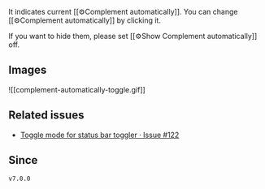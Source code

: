 It indicates current [[⚙️Complement automatically]]. You can change [[⚙️Complement automatically]] by clicking it.

If you want to hide them, please set [[⚙️Show Complement automatically]] off.

## Images

![[complement-automatically-toggle.gif]]

## Related issues

- [Toggle mode for status bar toggler · Issue \#122](https://github.com/tadashi-aikawa/obsidian-various-complements-plugin/issues/122)

## Since

`v7.0.0`
